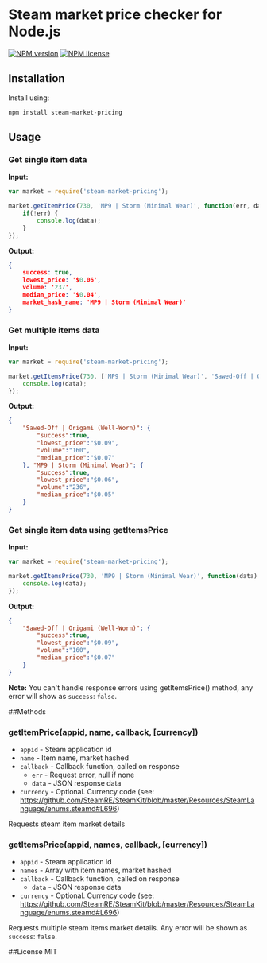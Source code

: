 # Steam market price checker for Node.js
[![NPM version](https://img.shields.io/npm/v/steam-market-pricing.svg)](https://npmjs.org/package/steam-market-pricing "View this project on NPM")
[![NPM license](https://img.shields.io/npm/l/steam-market-pricing.svg)](https://npmjs.org/package/steam-market-pricing "View this project on NPM")

## Installation

Install using:
```js
npm install steam-market-pricing
```

## Usage

### Get single item data
**Input:**
```js
var market = require('steam-market-pricing');

market.getItemPrice(730, 'MP9 | Storm (Minimal Wear)', function(err, data) {
    if(!err) {
        console.log(data);
    }
});
```

**Output:**
```json
{
    success: true,
    lowest_price: '$0.06',
    volume: '237',
    median_price: '$0.04',
    market_hash_name: 'MP9 | Storm (Minimal Wear)'
}
```

### Get multiple items data
**Input:**
```js
var market = require('steam-market-pricing');

market.getItemsPrice(730, ['MP9 | Storm (Minimal Wear)', 'Sawed-Off | Origami (Well-Worn)'], function(data) {
    console.log(data);
});
```

**Output:**
```json
{
    "Sawed-Off | Origami (Well-Worn)": {
        "success":true,
        "lowest_price":"$0.09",
        "volume":"160",
        "median_price":"$0.07"
    }, "MP9 | Storm (Minimal Wear)": {
        "success":true,
        "lowest_price":"$0.06",
        "volume":"236",
        "median_price":"$0.05"
    }
}
```

### Get single item data using getItemsPrice
**Input:**
```js
var market = require('steam-market-pricing');

market.getItemsPrice(730, 'MP9 | Storm (Minimal Wear)', function(data) {
    console.log(data);
});
```

**Output:**
```json
{
    "Sawed-Off | Origami (Well-Worn)": {
        "success":true,
        "lowest_price":"$0.09",
        "volume":"160",
        "median_price":"$0.07"
    }
}
```

**Note:** You can't handle response errors using getItemsPrice() method, any error will show as `success`: `false`.

##Methods

### getItemPrice(appid, name, callback, [currency])
- `appid` - Steam application id
- `name` - Item name, market hashed
- `callback` - Callback function, called on response
    - `err` - Request error, null if none
    - `data` - JSON response data
- `currency` - Optional. Currency code (see: https://github.com/SteamRE/SteamKit/blob/master/Resources/SteamLanguage/enums.steamd#L696)

Requests steam item market details

### getItemsPrice(appid, names, callback, [currency])
- `appid` - Steam application id
- `names` - Array with item names, market hashed
- `callback` - Callback function, called on response
    - `data` - JSON response data
- `currency` - Optional. Currency code (see: https://github.com/SteamRE/SteamKit/blob/master/Resources/SteamLanguage/enums.steamd#L696)

Requests multiple steam items market details. Any error will be shown as `success`: `false`.

##License
MIT

